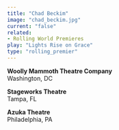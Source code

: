 ```yaml
---
title: "Chad Beckim"
image: "chad_beckim.jpg"
current: "false"
related:
- Rolling World Premieres
play: "Lights Rise on Grace"
type: "rolling_premier"
---
```


**Woolly Mammoth Theatre Company**\
Washington, DC

**Stageworks Theatre**\
Tampa, FL

**Azuka Theatre**\
Philadelphia, PA
